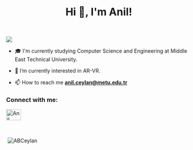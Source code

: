 <h1 align="center">Hi 👋, I'm Anil!</h1>

<br>

![](https://komarev.com/ghpvc/?username=ABCeylan&style=flat)

- 🎓 I'm currently studying Computer Science and Engineering at Middle East Technical University.

- 🌱 I’m currently interested in AR-VR.

- 📫 How to reach me **anil.ceylan@metu.edu.tr**


<h3 align="left">Connect with me:</h3>
<p align="left">
  <a href="https://www.linkedin.com/in/anil-berdan-ceylan/" target="blank"><img align="center"
      src="https://raw.githubusercontent.com/rahuldkjain/github-profile-readme-generator/master/src/images/icons/Social/linked-in-alt.svg"
      alt="Anil Berdan Ceylan" height="30" width="40" /></a>
  
</p>

<br>

<p>&nbsp;<img align="center" src="https://github-readme-stats.vercel.app/api?username=ABCeylan&show_icons=true&theme=dark&hide_border=true&locale=en" alt="ABCeylan" /></p>

